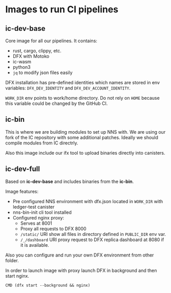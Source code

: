 # Images to run CI pipelines

## ic-dev-base

Core image for all our pipelines.
It contains:

* rust, cargo, clippy, etc.
* DFX with Motoko
* ic-wasm
* python3
* `jq` to modify json files easily

DFX installation has pre-defined identities which names are stored in env variables: `DFX_DEV_IDENTITY` and `DFX_DEV_ACCOUNT_IDENTITY`.

`WORK_DIR` env points to work/home directory. Do not rely on `HOME` because this variable could be changed by the GitHub CI.


## ic-bin

This is where we are building modules to set up NNS with.
We are using our fork of the IC repository with some additional patches.
Ideally we should compile modules from IC directrly.

Also this image include our ifx tool to upload binaries directly into canisters.


## ic-dev-full

Based on **ic-dev-base** and includes binaries from the **ic-bin**.

Image features:

* Pre configured NNS environment with dfx.json located in `WORK_DIR` with ledger-test canister
* nns-bin-init cli tool installed
* Configured nginx proxy:
  * Serves at 8001
  * Proxy all requests to DFX 8000
  * `/static/` URI show all files in directory defined in `PUBLIC_DIR` env var.
  * `/_/dashboard` URI proxy request to DFX replica dashboard at 8080 if it is available.

Also you can configure and run your own DFX environment from other folder.

In order to launch image with proxy launch DFX in background and then start nginx.
```
CMD (dfx start --background && nginx)
```



